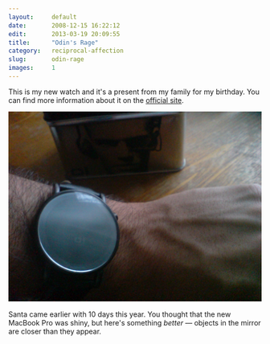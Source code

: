 ```yaml
---
layout:     default
date:       2008-12-15 16:22:12
edit:       2013-03-19 20:09:55
title:      "Odin's Rage"
category:   reciprocal-affection
slug:       odin-rage
images:     1
---
```


This is my new watch and it's a present from my family for my birthday. You can find more information about it on the [official site](http://www.01theone.com/).

**![Odin's Rage watch and box](/images/odin-rage.jpg)**

Santa came earlier with 10 days this year. You thought that the new MacBook Pro was shiny, but here's something *better* — objects in the mirror are closer than they appear.
